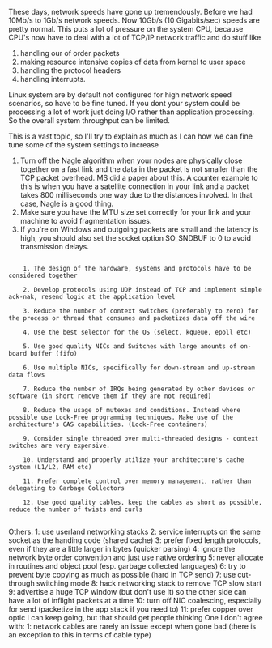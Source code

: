 These days, network speeds have gone up tremendously.
Before we had 10Mb/s to 1Gb/s network speeds.
Now 10Gb/s (10 Gigabits/sec) speeds are pretty normal. This puts a lot of pressure on the system CPU, because CPU's
now have to deal with a lot of TCP/IP network traffic and do stuff like

1) handling our of order packets
2) making resource intensive copies of data from kernel to user space
3) handling the protocol headers
4) handling interrupts.

Linux system are by default not configured for high network speed scenarios, so have to be fine tuned.
If you dont your system could be processing a lot of work just doing I/O rather than application processing.
So the overall system throughput can be limited.

This is a vast topic, so I'll try to explain as much as I can how we can fine tune some of the system settings
to increase 



1) Turn off the Nagle algorithm when your nodes are physically close together on a fast link and the data in the packet is not smaller than the TCP packet overhead. MS did a paper about this. A counter example to this is when you have a satellite connection in your link and a packet takes 800 milliseconds one way due to the distances involved. In that case, Nagle is a good thing.
2) Make sure you have the MTU size set correctly for your link and your machine to avoid fragmentation issues.
3) If you're on Windows and outgoing packets are small and the latency is high, you should also set the socket option SO_SNDBUF to 0 to avoid transmission delays.



```

	1. The design of the hardware, systems and protocols have to be considered together

	2. Develop protocols using UDP instead of TCP and implement simple ack-nak, resend logic at the application level

	3. Reduce the number of context switches (preferably to zero) for the process or thread that consumes and packetizes data off the wire

	4. Use the best selector for the OS (select, kqueue, epoll etc)

	5. Use good quality NICs and Switches with large amounts of on-board buffer (fifo)

	6. Use multiple NICs, specifically for down-stream and up-stream data flows

	7. Reduce the number of IRQs being generated by other devices or software (in short remove them if they are not required)

	8. Reduce the usage of mutexes and conditions. Instead where possible use Lock-Free programming techniques. Make use of the architecture's CAS capabilities. (Lock-Free containers)

	9. Consider single threaded over multi-threaded designs - context switches are very expensive.

	10. Understand and properly utilize your architecture's cache system (L1/L2, RAM etc)

	11. Prefer complete control over memory management, rather than delegating to Garbage Collectors

	12. Use good quality cables, keep the cables as short as possible, reduce the number of twists and curls


```

Others:
1: use userland networking stacks
2: service interrupts on the same socket as the handing code (shared cache)
3: prefer fixed length protocols, even if they are a little larger in bytes (quicker parsing)
4: ignore the network byte order convention and just use native ordering
5: never allocate in routines and object pool (esp. garbage collected languages)
6: try to prevent byte copying as much as possible (hard in TCP send)
7: use cut-through switching mode
8: hack networking stack to remove TCP slow start
9: advertise a huge TCP window (but don't use it) so the other side can have a lot of inflight packets at a time
10: turn off NIC coalescing, especially for send (packetize in the app stack if you need to)
11: prefer copper over optic
I can keep going, but that should get people thinking
One I don't agree with:
1: network cables are rarely an issue except when gone bad (there is an exception to this in terms of cable type)
